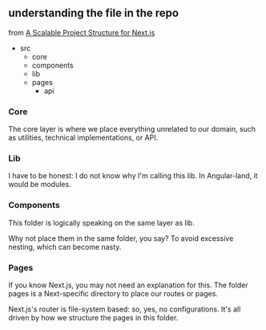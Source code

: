 ## understanding the file in the repo

from [A Scalable Project Structure for Next.js](https://giancarlobuomprisco.com/next/a-scalable-nextjs-project-structure)


- src
  - core
  - components
  - lib
  - pages
    - api

### Core
The core layer is where we place everything unrelated to our domain, such as utilities, technical implementations, or API.

### Lib
I have to be honest: I do not know why I'm calling this lib. In Angular-land, it would be modules.


### Components
This folder is logically speaking on the same layer as lib.

Why not place them in the same folder, you say? To avoid excessive nesting, which can become nasty.

### Pages
If you know Next.js, you may not need an explanation for this. The folder pages is a Next-specific directory to place our routes or pages.

Next.js's router is file-system based: so, yes, no configurations. It's all driven by how we structure the pages in this folder.